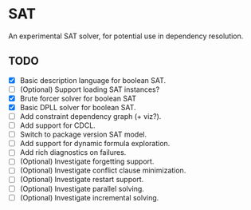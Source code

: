 # SAT

An experimental SAT solver, for potential use in dependency resolution.

## TODO

* [x] Basic description language for boolean SAT.
* [ ] (Optional) Support loading SAT instances?
* [x] Brute forcer solver for boolean SAT
* [x] Basic DPLL solver for boolean SAT.
* [ ] Add constraint dependency graph (+ viz?).
* [ ] Add support for CDCL.
* [ ] Switch to package version SAT model.
* [ ] Add support for dynamic formula exploration.
* [ ] Add rich diagnostics on failures.
* [ ] (Optional) Investigate forgetting support.
* [ ] (Optional) Investigate conflict clause minimization.
* [ ] (Optional) Investigate restart support.
* [ ] (Optional) Investigate parallel solving.
* [ ] (Optional) Investigate incremental solving.

